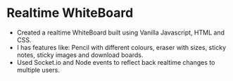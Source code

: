 


# Realtime WhiteBoard
- Created a realtime WhiteBoard built using Vanilla Javascript, HTML and CSS.
- I has features like: Pencil with different colours, eraser with sizes, sticky notes, sticky images and download boards.
- Used Socket.io and Node events to reflect back realtime changes to multiple users.

